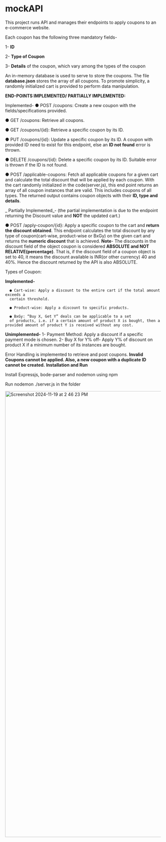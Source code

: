 # mockAPI

This project runs API and manages their endpoints to apply coupons to an e-commerce website.

Each coupon has the following three mandatory fields-

  1- **ID**
  
  2- **Type of Coupon**
  
  3- **Details** of the coupon, which vary among the types of the coupon

An in-memory database is used to serve to store the coupons. The file **database.json** stores the array of all coupons.  To promote simplicity, a randomly initialized cart is provided to perform data manipulation.


**END-POINTS IMPLEMENTED/ PARTIALLY IMPLEMENTED:**



Implemented-
● POST /coupons: Create a new coupon with the fields/specifications provided.

● GET /coupons: Retrieve all coupons.

● GET /coupons/{id}: Retrieve a specific coupon by its ID.

● PUT /coupons/{id}: Update a specific coupon by its ID. A coupon with provided ID need to exist for this endpoint, else an **ID not found** error is thrown.

● DELETE /coupons/{id}: Delete a specific coupon by its ID. Suitable error is thrown if the ID is not found.

● POST /applicable-coupons: Fetch all applicable coupons for a given cart and
calculate the total discount that will be applied by each coupon. With the cart randomly initialized in the code(server.js), this end point returns an array of all coupon instances that are valid. This includes coupons of all types. The returned output contains coupon objects with their **ID, type and details**.

_
Partially Implemented_- (the partial implementation is due to the endpoint returning the Discount value and **NOT** the updated cart.)


● POST /apply-coupon/{id}: Apply a specific coupon to the cart and **return the discount obtained**. This endpoint calculates the total discount by any type of coupon(cart-wise, product-wise or BxGy) on the given cart and returns the **numeric discount** that is achieved.
 **Note**- The discounts in the discount field of the object coupon is considered **ABSOLUTE and NOT RELATIVE(percentage)**. That is, if the discount field of a coupon object is set to 40, it means the discount available is INR(or other currency) 40 and 40%. Hence the discount returned by the API is also ABSOLUTE.

Types of Coupon:

  **Implemented-**
  
      ● Cart-wise: Apply a discount to the entire cart if the total amount exceeds a
      certain threshold.
      
      ● Product-wise: Apply a discount to specific products.
      
      ● BxGy: “Buy X, Get Y” deals can be applicable to a set
      of products, i.e. if a certain amount of product X is bought, then a provided amount of product Y is received without any cost.
      
 **Unimplemented-**
      1- Payment Method: Apply a discount if a specific payment mode is chosen.
      2- Buy X for Y% off- Apply Y% of discount on product X if a minimum number of its instances are bought.

  Error Handling is implemented to retrieve and post coupons. **Invalid Coupons cannot be applied. Also, a new coupon with a duplicate ID cannot be created.**
**Installation and Run**

Install Expressjs, bode-parser and nodemon using npm

Run nodemon ./server.js in the folder

<img width="1440" alt="Screenshot 2024-11-19 at 2 46 23 PM" src="https://github.com/user-attachments/assets/4214a496-09f8-4cfd-ba26-8e7084c3f86c">

